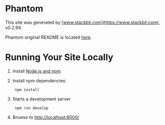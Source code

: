 # Phantom

This site was generated by [www.stackbit.com](https://www.stackbit.com), v0.2.99.

Phantom original README is located [here](./README.theme.md).

# Running Your Site Locally

1. Install [Node.js and npm](https://nodejs.org/en/)

1. Install npm dependencies:

        npm install



1. Starts a development server

        npm run develop

1. Browse to [http://localhost:8000/](http://localhost:8000/)
